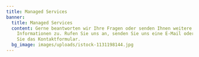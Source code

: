 ```yaml
---
title: Managed Services
banner:
  title: Managed Services
  content: Gerne beantworten wir Ihre Fragen oder senden Ihnen weitere
    Informationen zu. Rufen Sie uns an, senden Sie uns eine E-Mail oder nutzen
    Sie das Kontaktformular.
  bg_image: images/uploads/istock-1131198144.jpg
---
```

